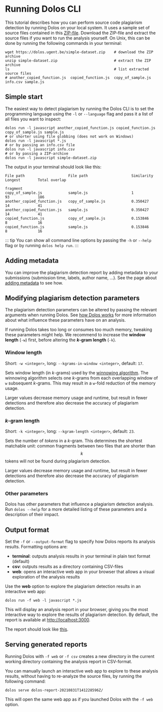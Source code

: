 # Running Dolos CLI

This tutorial describes how you can perform source code plagiarism detection by running Dolos on your local system.
It uses a sample set of source files contained in this [ZIP-file](/simple-dataset.zip).
Download the ZIP-file and extract the source files if you want to run the analysis yourself.
On Unix, this can be done by running the following commands in your terminal:

```shell
wget https://dolos.ugent.be/simple-dataset.zip    # download the ZIP archive
unzip simple-dataset.zip                          # extract the ZIP archive
ls                                                # list extracted source files 
# another_copied_function.js  copied_function.js  copy_of_sample.js info.csv sample.js
```

## Simple start

The easiest way to detect plagiarism by running the Dolos CLI is to
set the programming language using the `-l` or `--language` flag
and pass it a list of all files you want to inspect:

```shell
dolos run -l javascript another_copied_function.js copied_function.js copy_of_sample.js sample.js
# or shorter using file globbing (does not work on Windows)
dolos run -l javascript *.js
# or by passing an info.csv file
dolos run -l javascript info.csv
# or by passing a ZIP-archive
dolos run -l javascript simple-dataset.zip
```

The output in your terminal should look like this:

```
File path                    File path                    Similarity  Longest        Total overlap
                                                                      fragment
copy_of_sample.js            sample.js                    1           93             186
another_copied_function.js   copy_of_sample.js            0.350427    14             41
another_copied_function.js   sample.js                    0.350427    14             41
copied_function.js           copy_of_sample.js            0.153846    8              16
copied_function.js           sample.js                    0.153846    8              16
```

::: tip
You can show all command line options by passing the `-h` or `--help` flag or by running `dolos help run`.
:::

## Adding metadata

You can improve the plagiarism detection report by adding metadata to your submissions (submission time, labels, author name, ...).
See the page about [adding metadata](/guide/adding-metadata) to see how.

## Modifying plagiarism detection parameters

The plagiarism detection parameters can be altered by passing the relevant arguments when running Dolos.
See [how Dolos works](/about/algorithm.html) for more information about what influence these parameters have on an analysis.

If running Dolos takes too long or consumes too much memory, tweaking these parameters might help.
We recommend to increase the **window length** (`-w`) first, before altering the **_k_-gram length** (`-k`).

### Window length

Short: `-w <integer>`, long: `--kgrams-in-window <integer>`, default: `17`.

Sets window length (in _k_-grams) used by the [winnowing algorithm](/about/algorithm.html).
The winnowing algorithm selects one _k_-grams from each overlapping window of `w` subsequent _k_-grams.
This may result in a `w`-fold reduction of the memory usage.

Larger values decrease memory usage and runtime, but result in fewer detections and therefore also decrease the accuracy of plagiarism detection.

### _k_-gram length

Short: `-k <integer>`, long: `--kgram-length <integer>`, default: `23`.

Sets the number of _tokens_ in a _k_-gram.
This determines the shortest matchable unit:
common fragments between two files that are shorter than $$k$$ tokens will not be found during plagiarism detection.

Larger values decrease memory usage and runtime, but result in fewer detections and therefore also decrease the accuracy of plagiarism detection.

### Other parameters

Dolos has other parameters that influence a plagiarism detection analysis.
Run `dolos --help` for a more detailed listing of these parameters and a description of their impact.

## Output format

Set the `-f` or `--output-format` flag to specify how Dolos reports its analysis results.
Formatting options are:

 - **terminal**: outputs analysis results in your terminal in plain text format (default)
 - **csv**: outputs results as a directory containing CSV-files
 - **web**: opens an interactive web app in your browser that allows a visual exploration of the analysis results

Use the **web** option to explore the plagiarism detection results in an interactive web app:

```shell
dolos run -f web -l javascript *.js
```

This will display an analysis report in your browser,
giving you the most interactive way to explore the results of plagiarism detection.
By default, the report is available at <http://localhost:3000>.

The report should look like [this](https://dolos.ugent.be/demo/sample/).

## Serving generated reports

Running Dolos with `-f web` or `-f csv` creates a new directory in the current working directory containing the analysis report in CSV-format.

You can manually launch an interactive web app to explore to these analysis results,
without having to re-analyze the source files, by running the following command:

```shell
dolos serve dolos-report-20210831T141228596Z/
```

This will open the same web app as if you launched Dolos with the `-f web` option.
